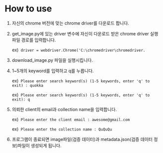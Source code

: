# How to use
1. 자신의 chrome 버전에 맞는 chrome driver를 다운로드 합니다.
2. get_image.py에 있는 driver 변수에 자신이 다운로드 받은 chrome driver 실행파일 경로를 입력합니다.

    ex)``` driver = webdriver.Chrome('C:\chromedriver\chromedriver.```
3. download_image.py 파일을 실행시킵니다.
4. 1~5개의 keyword를 입력하고 q를 누릅니다.

    ex)``` Please enter search keyword(s) (1-5 keywords, enter 'q' to exit) : quokka```

    ex)``` Please enter search keyword(s) (1-5 keywords, enter 'q' to exit): q```
5. 의뢰한 client의 email과 collection name을 입력합니다.

    ex)``` Please enter the client email : awesome@gmail.com```       
    
    ex)``` Please enter the collection name : QuQuQu```
6. 프로그램이 종료되면 image파일(검증 데이터)과 metadata.json(검증 데이터 정보)파일이 생성되게 됩니다.
